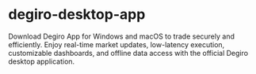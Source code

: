 # degiro-desktop-app
Download Degiro App for Windows and macOS to trade securely and efficiently. Enjoy real-time market updates, low-latency execution, customizable dashboards, and offline data access with the official Degiro desktop application.
